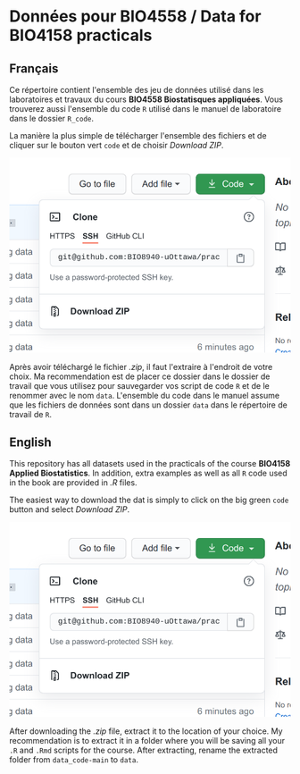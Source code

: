 # Données pour BIO4558 / Data for BIO4158 practicals

## Français

Ce répertoire contient l'ensemble des jeu de données utilisé dans les laboratoires et travaux du cours **BIO4558 Biostatisques appliquées**. Vous trouverez aussi l'ensemble du code `R` utilisé dans le manuel de laboratoire dans le dossier `R_code`.

La manière la plus simple de télécharger l'ensemble des fichiers et de cliquer sur le bouton vert `code` et de choisir *Download ZIP*.

![](download_data.png)

Après avoir téléchargé le fichier *.zip*, il faut l'extraire à l'endroit de votre choix. Ma recommendation est de placer ce dossier dans le dossier de travail que vous utilisez pour sauvegarder vos script de code `R` et de le renommer avec le nom `data`. L'ensemble du code dans le manuel assume que les fichiers de données sont dans un dossier `data` dans le répertoire de travail de `R`.

## English

This repository has all datasets used in the practicals of the course **BIO4158 Applied Biostatistics**. In addition, extra examples as well as all `R` code used in the book are provided in *.R* files.

The easiest way to download the dat is simply to click on the big green `code` button and select *Download ZIP*.

![](download_data.png)

After downloading the *.zip* file, extract it to the location of your choice. My recommendation is to extract it in a folder where you will be saving all your `.R` and `.Rmd` scripts for the course. After extracting, rename the extracted folder from `data_code-main` to `data`.
